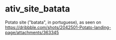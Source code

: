 # ativ_site_batata
Potato site ("batata", in portuguese), as seen on https://dribbble.com/shots/2042501-Potato-landing-page/attachments/363345
